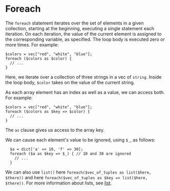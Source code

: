 # Foreach

The `foreach` statement iterates over the set of elements in a given collection, starting at the beginning, executing a single statement
each iteration. On each iteration, the value of the current element is assigned to the corresponding variable, as specified. The loop body
is executed zero or more times. For example:

```hack
$colors = vec["red", "white", "blue"];
foreach ($colors as $color) {
  // ...
}
```

Here, we iterate over a collection of three strings in a vec of `string`. Inside the loop body, `$color` takes on the value of the current string.

As each array element has an index as well as a value, we can access both. For example:

```hack
$colors = vec["red", "white", "blue"];
foreach ($colors as $key => $color) {
  // ...
}
```

The `as` clause gives us access to the array key.

We can cause each element's value to be ignored, using `$_`, as follows:

```hack
  $a = dict['a' => 10, 'f' => 30];
  foreach ($a as $key => $_) { // 10 and 30 are ignored
    // ...
  }
```

We can also use `list()` here `foreach($vec_of_tuples as list($here, $there))` and here `foreach($vec_of_tuples as $key => list($here, $there))`.
For more information about lists, see [list](/hack/expressions-and-operators/list).
